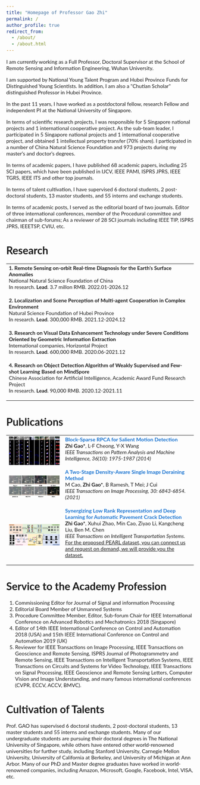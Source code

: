 ```yaml
---
title: "Homepage of Professor Gao Zhi"
permalink: /
author_profile: true
redirect_from: 
  - /about/
  - /about.html
---
```


I am currently working as a Full Professor, Doctoral Supervisor at the School of Remote Sensing and Information Engineering, Wuhan University. 

I am supported by National Young Talent Program and Hubei Province Funds for Distinguished Young Scientists. In addition, I am also a "Chutian Scholar" distinguished Professor in Hubei Province. 

In the past 11 years, I have worked as a postdoctoral fellow, research Fellow and independent PI at the National University of Singapore. 

In terms of scientific research projects, I was responsible for 5 Singapore national projects and 1 international cooperative project. As the sub-team leader, I participated in 5 Singapore national projects and 1 international cooperative project, and obtained 1 intellectual property transfer (70% share). I participated in a number of China Natural Science Foundation and 973 projects during my master’s and doctor’s degrees. 

In terms of academic papers, I have published 68 academic papers, including 25 SCI papers, which have been published in IJCV, IEEE PAMI, ISPRS JPRS, IEEE TGRS, IEEE ITS and other top journals. 

In terms of talent cultivation, I have supervised 6 doctoral students, 2 post-doctoral students, 13 master students, and 55 interns and exchange students. 

In terms of academic posts, I served as the editorial board of two journals. Editor of three international conferences, member of the Procedural committee and chairman of sub-forums; As a reviewer of 28 SCI journals including IEEE TIP, ISPRS JPRS, IEEETSP, CVIU, etc.

# Research

<!-- ################################  CONTENT START  #######################################-->
<table width="100%" align="center" border="0" cellspacing="0" cellpadding="0" style="font-size:1em">
   <tbody>
   <!-- ------------ Paper Start  ----------------- -->
    <tr>
      <!-- <td width="30%">
         <img src="../images/paper2019a.png">
      </td> -->
      <td valign="top" width="70%">
        <!-- <a href="https://ieeexplore.ieee.org/document/8629321">  -->
          <strong>1. Remote Sensing on-orbit Real-time Diagnosis for the Earth’s Surface Anomalies</strong> 
        <!-- </a> -->
    <br>
        National Natural Science Foundation of China 
    <br>
        In research. <strong>Lead</strong>. 3.7 millon RMB. 2022.01-2026.12
        <p></p>
        <p></p>
      </td>
    </tr>    
    <!-- ------------ Paper End ----------------- --> 
   <!-- ------------ Paper Start  ----------------- -->
    <tr>
      <!-- <td width="30%">
         <img src="../images/paper2019a.png">
      </td> -->
      <td valign="top" width="70%">
        <!-- <a href="https://ieeexplore.ieee.org/document/8629321">  -->
          <strong>2. Localization and Scene Perception of Multi-agent Cooperation in Complex Environment</strong> 
        <!-- </a> -->
    <br>
        Natural Science Foundation of Hubei Province
    <br>
        In research. <strong>Lead</strong>. 300,000 RMB. 2021.12-2024.12
        <p></p>
        <p></p>
      </td>
    </tr>    
    <!-- ------------ Paper End ----------------- -->    
    <!-- ------------ Paper Start  ----------------- -->
    <tr>
      <!-- <td width="30%">
         <img src="../images/paper2019a.png">
      </td> -->
      <td valign="top" width="70%">
        <!-- <a href="https://ieeexplore.ieee.org/document/8629321">  -->
          <papertitle>3. Research on Visual Data Enhancement Technology under Severe Conditions Oriented by Geometric Information Extraction</papertitle> 
        <!-- </a> -->
    <br>
        International companies, Horizontal Project 
    <br>
        In research. <strong>Lead</strong>. 600,000 RMB. 2020.06-2021.12
        <p></p>
        <p></p>
      </td>
    </tr>    
    <!-- ------------ Paper End ----------------- -->   
    <!-- ------------ Paper Start  ----------------- -->
    <!-- <tr>
      <td valign="top" width="70%">
          <papertitle>4. Multi-source Optical Satellite Remote Sensing Image Intelligent Processing and Quantitative Information Extraction</papertitle>
    <br>
        Natural Science Foundation of Hubei Province, Innovation Group Project
    <br>
        in research. Participated. 500,000 RMB. 2020.03-2023.03
        <p></p>
        <p></p>
      </td>
    </tr>     -->
    <!-- ------------ Paper End ----------------- -->  
    <!-- ------------ Paper Start  ----------------- -->
    <tr>
      <!-- <td width="30%">
         <img src="../images/paper2019a.png">
      </td> -->
      <td valign="top" width="70%">
        <!-- <a href="https://ieeexplore.ieee.org/document/8629321">  -->
          <strong>4. Research on Object Detection Algorithm of Weakly Supervised and Few-shot Learning Based on MindSpore</strong> 
        <!-- </a> -->
    <br>
        Chinese Association for Artificial Intelligence, Academic Award Fund Research Project 
    <br>
        In research. <strong>Lead</strong>. 90,000 RMB. 2020.12-2021.11
        <p></p>
        <p></p>
      </td>
    </tr>    
    <!-- ------------ Paper End ----------------- -->         
    
</tbody></table>

# Publications
<table width="100%" align="center" border="0" cellspacing="0" cellpadding="0">
   <tbody>
    <!-- ------------ Paper Start  ----------------- -->
    <tr>
      <td width="30%">
         <img src="../images/paper_Gao_TPAMI_2014.png">
      </td>
      <td valign="top" width="70%">
        <a href="https://ieeexplore.ieee.org/document/6781644"> 
          <papertitle>Block‐Sparse RPCA for Salient Motion Detection</papertitle> 
        </a>
    <br>
        <strong>Zhi Gao*</strong>, L‐F Cheong, Y‐X Wang
    <br>
        <em>IEEE Transactions on Pattern Analysis and Machine Intelligence, 36(10): 1975‐1987 (2014)</em> <br>
        <!-- <a href="https://ieeexplore.ieee.org/document/8629321">Link</a> -->
        <p></p>
        <p></p>
      </td>
    </tr>    
    <!-- ------------ Paper End ----------------- -->  
    <!-- ------------ Paper Start  ----------------- -->
    <tr>
      <td width="30%">
         <img src="../images/paper_Cao_TIP_2021b.png">
      </td>
      <td valign="top" width="70%">
        <a href="https://ieeexplore.ieee.org/document/9499966"> 
          <papertitle>A Two-Stage Density-Aware Single Image Deraining Method</papertitle> 
        </a>
    <br>
        M Cao, <strong>Zhi Gao*</strong>, B Ramesh, T Mei; J Cui
    <br>
        <em>IEEE Transactions on Image Processing, 30: 6843-6854.(2021)</em> <br>
        <!-- <a href="https://ieeexplore.ieee.org/document/8629321">Link</a> -->
        <p></p>
        <p></p>
      </td>
    </tr>    
    <!-- ------------ Paper End ----------------- -->
    <!-- ------------ Paper Start  ----------------- -->
    <tr>
      <td width="30%">
         <img src="../images/paper_TITS_2023.png">
      </td>
      <td valign="top" width="70%">
        <a href="https://ieeexplore.ieee.org/document/10132879"> 
          <papertitle>Synergizing Low Rank Representation and Deep Learning for Automatic Pavement Crack Detection</papertitle> 
        </a>
    <br>
        <strong>Zhi Gao*</strong>, Xuhui Zhao, Min Cao, Ziyao Li, Kangcheng Liu, Ben M. Chen
    <br>
        <em>IEEE Transactions on Intelligent Transportation Systems.</em> <br>
        <u>For the proposed PEARL dataset, you can connect us and request on demand, we will provide you the dataset.</u> <br>
        <!-- <a href="https://ieeexplore.ieee.org/document/8629321">Link</a> -->
        <p></p>
        <p></p>
      </td>
    </tr>    
    <!-- ------------ Paper End ----------------- -->    
        
</tbody></table>


# Service to the Academy Profession

1.	Commissioning Editor for Journal of Signal and information Processing
2.	Editorial Board Member of Unmanned Systems
3.	Procedure Committee Member, Editor, Sub-forum Chair for IEEE International Conference on Advanced Robotics and Mechatronics 2018 (Singapore)
4.	Editor of 14th IEEE International Conference on Control and Automation 2018 (USA) and 15th IEEE International Conference on Control and Automation 2019 (UK) 
5.	Reviewer for IEEE Transactions on Image Processing, IEEE Transactions on Geoscience and Remote Sensing, ISPRS Journal of Photogrammetry and Remote Sensing, IEEE Transactions on Intelligent Transportation Systems, IEEE Transactions on Circuits and Systems for Video Technology, IEEE Transactions on Signal Processing, IEEE Geoscience and Remote Sensing Letters, Computer Vision and Image Understanding, and many famous international conferences (CVPR, ECCV,  ACCV,  BMVC).


# Cultivation of Talents

Prof. GAO has supervised 6 doctoral students, 2 post-doctoral students, 13 master students and 55 interns and exchange students. Many of our undergraduate students are pursuing their doctoral degrees in The National University of Singapore, while others have entered other world-renowned universities for further study, including Stanford University, Carnegie Mellon University, University of California at Berkeley, and University of Michigan at Ann Arbor. Many of our PhD and Master degree graduates have worked in world-renowned companies, including Amazon, Microsoft, Google, Facebook, Intel, VISA, etc.


<style type="text/css">
    /* Color scheme stolen from Sergey Karayev */
    a {
    color: #1772d0;
    text-decoration:none !important;
    }
    a:focus, a:hover {
    color: #f09228;
    text-decoration:none !important;
    }
    table,td,th,tr{
    	border:none !important;
    }
    body,td,th,tr,p,a {
    font-family: 'Lato', Verdana, Helvetica, sans-serif;
    }
    strong {
    font-family: 'Lato', Verdana, Helvetica, sans-serif;
    }
    heading {
    font-family: 'Lato', Verdana, Helvetica, sans-serif;
    }
    papertitle {
    font-family: 'Lato', Verdana, Helvetica, sans-serif;
    font-weight: 700
    }
    name {
    font-family: 'Lato', Verdana, Helvetica, sans-serif;
    }
    .one
    {
    width: 160px;
    height: 160px;
    position: relative;
    }
    .two
    {
    width: 160px;
    height: 160px;
    position: absolute;
    transition: opacity .2s ease-in-out;
    -moz-transition: opacity .2s ease-in-out;
    -webkit-transition: opacity .2s ease-in-out;
    }
    .fade {
     transition: opacity .2s ease-in-out;
     -moz-transition: opacity .2s ease-in-out;
     -webkit-transition: opacity .2s ease-in-out;
    }
    span.highlight {
        background-color: #ffffd0;
    }
</style>




